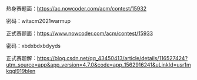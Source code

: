 热身赛题面：https://ac.nowcoder.com/acm/contest/15932

密码：witacm2021warmup

正式赛题面：https://www.nowcoder.com/acm/contest/15933

密码：xbdxbdxbdyyds

正式赛题解：https://blog.csdn.net/qq_43450413/article/details/116527424?utm_source=app&app_version=4.7.0&code=app_1562916241&uLinkId=usr1mkqgl919blen